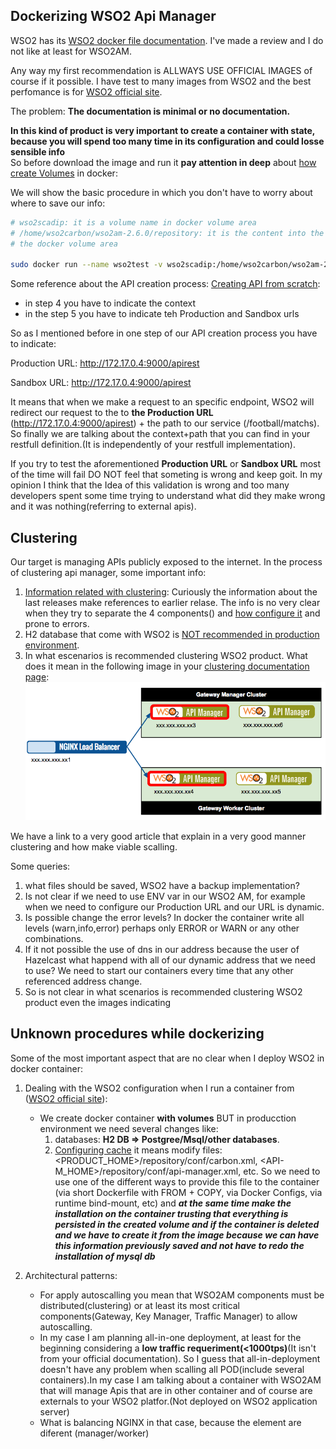 
## Dockerizing WSO2 Api Manager ##

WSO2 has its [WSO2 docker file documentation](https://docs.wso2.com/display/DF120/WSO2+Dockerfiles+Documentation). I've made a review and I do not like at least for WSO2AM.

Any way my first recommendation is ALLWAYS USE OFFICIAL IMAGES of course if it possible. I have test to many images from WSO2 
and the best perfomance is for [WSO2 official site](https://hub.docker.com/u/wso2/).

The problem: **The documentation is minimal or no documentation.**

**In this kind of product is very important to create a container with state, because you will spend too many time in its configuration and could losse sensible info**  
So before download the image and run it **pay attention in deep** about [how create Volumes](https://docs.docker.com/storage/) in docker:

We will show the basic procedure in which you don't have to worry about where to save our info:

```sh
# wso2scadip: it is a volume name in docker volume area
# /home/wso2carbon/wso2am-2.6.0/repository: it is the content into the container that we want to store in 
# the docker volume area

sudo docker run --name wso2test -v wso2scadip:/home/wso2carbon/wso2am-2.6.0/repository wso2/wso2am:2.6.0
```

Some reference about the API creation process:
[Creating API from scratch](https://docs.wso2.com/display/AM260/Quick+Start+Guide#QuickStartGuide-CreatinganAPIfromscratch):
- in step 4 you have to indicate the context 
- in the step 5 you have to indicate teh Production and Sandbox urls

So as I mentioned before in one step of our API creation process you have to indicate:

  Production URL: http://172.17.0.4:9000/apirest 
  
  Sandbox URL: http://172.17.0.4:9000/apirest

It means that when we make a request to an specific endpoint, WSO2 will redirect our request to the to **the Production URL** (http://172.17.0.4:9000/apirest) + the path to our service (/football/matchs). So finally we are talking about the context+path that you can find in your restfull definition.(It is independently of your restfull implementation).

If you try to test the aforementioned **Production URL** or **Sandbox URL** most of the time will fail DO NOT feel that someting is wrong and keep goit. In my opinion I think that the Idea of this validation is wrong and too many developers spent some time trying to understand what did they make wrong and it was nothing(referring to external apis). 

## Clustering ##
Our target is managing APIs publicly exposed to the internet. In the process of clustering api manager, some important info:

1. [Information related with clustering](https://docs.wso2.com/display/CLUSTER44x/Overview): Curiously the information about the last releases make references to earlier relase. The info is no very clear when they try to separate the 4 components() and [how configure it](https://docs.wso2.com/display/CLUSTER420/Clustering+API+Manager) and prone to errors.
2. H2 database that come with WSO2 is [NOT recommended in production environment](https://docs.wso2.com/display/CLUSTER44x/Setting+up+the+Database). 
3. In what escenarios is recommended clustering WSO2 product. What does it mean in the following image in your [clustering documentation page](https://docs.wso2.com/display/CLUSTER44x/Clustering+the+Gateway):
   ![Load balancer api gateway](NGINXBalancer.png)

We have a link to a very good article that explain in a very good manner clustering and how make viable scalling. 

Some queries:

1. what files should be saved, WSO2 have a backup implementation?
2. Is not clear if we need to use ENV var in our WSO2 AM, for example when we need to configure our Production URL and our URL is dynamic.
3. Is possible change the error levels? In docker the container write all levels (warn,info,error) perhaps only ERROR or WARN or any other combinations.
4. If it not possible the use of dns in our address because the user of Hazelcast what happend with all of our dynamic address that we need to use? We need to start our containers every time that any other referenced address change.
5. So is not clear in what scenarios is recommended clustering WSO2 product even the images indicating 

## Unknown procedures while dockerizing ##

Some of the most important aspect that are no clear when I deploy WSO2 in docker container:

1. Dealing with the WSO2 configuration when I run a container from ([WSO2 official site](https://hub.docker.com/u/wso2/)):

   - We create docker container **with volumes** BUT in producction environment we need several changes like:
       1. databases: **H2 DB => Postgree/Msql/other databases**. 
       2. [Configuring cache](https://docs.wso2.com/display/AM260/Configuring+Caching) it means modify files: <PRODUCT_HOME>/repository/conf/carbon.xml, <API-M_HOME>/repository/conf/api-manager.xml, etc. 
       So we need to use one of the different ways to provide this file to the container (via short Dockerfile with FROM + COPY, via Docker Configs, via runtime bind-mount, etc) and ***at the same time make the installation on the container trusting that everything is persisted in the created volume and if the container is deleted and we have to create it from the image because we can have this information previously saved and not have to redo the installation of mysql db***
     
2. Architectural patterns: 
   - For apply autoscalling you mean that WSO2AM components must be distributed(clustering) or at least its most critical components(Gateway, Key Manager, Traffic Manager) to allow autoscalling.
   - In my case I am planning all-in-one deployment, at least for the beginning considering a **low traffic requeriment(<1000tps)**(It isn't from your official documentation). So I guess that all-in-deployment doesn't have any problem when scalling all POD(include several containers).In my case I am talking about a container with WSO2AM that will manage Apis that are in other container and of course are externals to your WSO2 platfor.(Not deployed on WSO2 application server)
   - What is balancing NGINX in that case, because the element are diferent (manager/worker)


